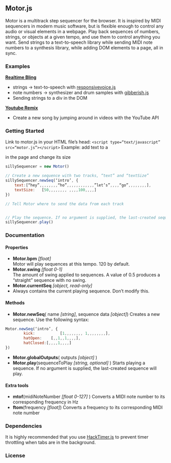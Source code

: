 ## Motor.js
Motor is a multitrack step sequencer for the browser. It is inspired by MIDI sequencers in modern music software, but is flexible enough to control any audio or visual elements in a webpage. Play back sequences of numbers, strings, or objects at a given tempo, and use them to control anything you want. Send strings to a text-to-speech library while sending MIDI note numbers to a synthesis library, while adding DOM elements to a page, all in sync.

### Examples
**[Realtime Bling](http://urmston.xyz/realtimebling)**
- strings -> text-to-speech with [responsivevoice.js](link)
- note numbers -> synthesizer and drum samples with [gibberish.js](https://github.com/charlieroberts/Gibberish)
- Sending strings to a div in the DOM

**[Youtube Remix](http://urmston.xyz/trackYoutubeRemix)**
- Create a new song by jumping around in videos with the YouTube API
	
### Getting Started
Link to motor.js in your HTML file’s head:
````<script type=“text/javascript” src=“motor.js”></script>````
Example: add text to a <div> in the page and change its size 
```javascript
sillySequencer = new Motor()

// Create a new sequence with two tracks, “text” and “textSize”
sillySequencer.newSeq(‘intro’, {
	text:[“hey”,,,,,,,,“ho”,,,,,,,,,,,,”let’s”,,,,“go”,,,,,,,,],  	
	textSize: 	[50,,,,,,,, ,,,,100,,,,]  
})

// Tell Motor where to send the data from each track


// Play the sequence. If no argument is supplied, the last-created sequence will play
sillySequencer.play()
```

### Documentation
#### Properties
* **Motor.bpm** *[float]*   
Motor will play sequences at this tempo. 120 by default.
* **Motor.swing** *[float 0-1]*  
The amount of swing applied to sequences. A value of 0.5 produces a “straight” sequence with no swing.
* **Motor.currentSeq** *[object, read-only]*  
* Always contains the current playing sequence. Don’t modify this.

#### Methods
* **Motor.newSeq**( name *[string]*, sequence data *[object]*)
Creates a new sequence. Use the following syntax:
```javascript
Motor.newSeq(‘intro’, {  
		kick: 			[1,,,,,,,, 1,,,,,,,,],  
		hatOpen: 	[,,1,,1,,,,],  
		hatClosed:[,,,,1,,,,]  
})
```
* **Motor.globalOutputs**( outputs *[object]* )
* **Motor.play**(sequenceToPlay *[string, optional]* )
Starts playing a sequence. If no argument is supplied, the last-created sequence will play.

#### Extra tools
* **mtof**(midiNoteNumber *[float 0-127]* )
Converts a MIDI note number to its corresponding frequency in Hz
* **ftom**(frequency *[float]*)
Converts a frequency to its corresponding MIDI note number

### Dependencies
It is highly recommended that you use [HackTimer.js](https://github.com/turuslan/HackTimer) to prevent timer throttling when tabs are in the background.
### License

